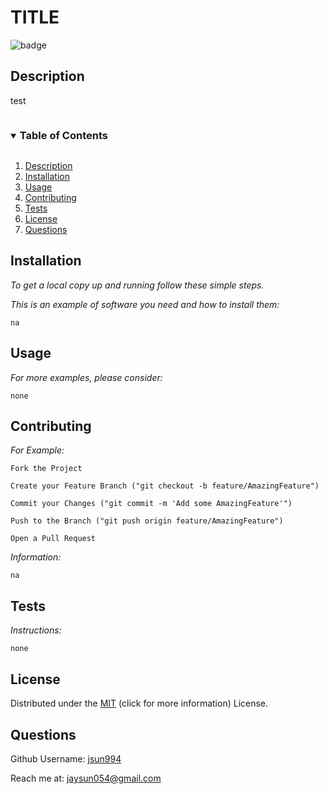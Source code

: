 # TITLE
  ![badge](https://img.shields.io/badge/license-MIT-green.svg)
  ## Description
  test
  <!-- TABLE OF CONTENTS -->
  <details open="open">
    <summary><h3 style="display: inline-block">Table of Contents</h3></summary>
    <ol>
      <li><a href="#description">Description</a></li>
      <li><a href="#installation">Installation</a></li>
      <li><a href="#usage">Usage</a></li>
      <li><a href="#contributing">Contributing</a></li>
      <li><a href="#tests">Tests</a></li>
      <li><a href="#license">License</a></li>
      <li><a href="#questions">Questions</a></li>
    </ol>
  </details>

  ## Installation
  _To get a local copy up and running follow these simple steps._

  _This is an example of software you need and how to install them:_
  <br/>

    na
  
  ## Usage
  _For more examples, please consider:_
  <br/>

    none

  ## Contributing
  _For Example:_

    Fork the Project

    Create your Feature Branch ("git checkout -b feature/AmazingFeature")

    Commit your Changes ("git commit -m 'Add some AmazingFeature'")

    Push to the Branch ("git push origin feature/AmazingFeature")

    Open a Pull Request
  
  _Information:_
  <br/>
  
    na

  ## Tests
  _Instructions:_
  <br/>

    none

  ## License
  
  Distributed under the [MIT](https://choosealicense.com/licenses/mit/) (click for more information) License.
  

  ## Questions
  Github Username: [jsun994](https://github.com/jsun994)

  Reach me at: jaysun054@gmail.com

